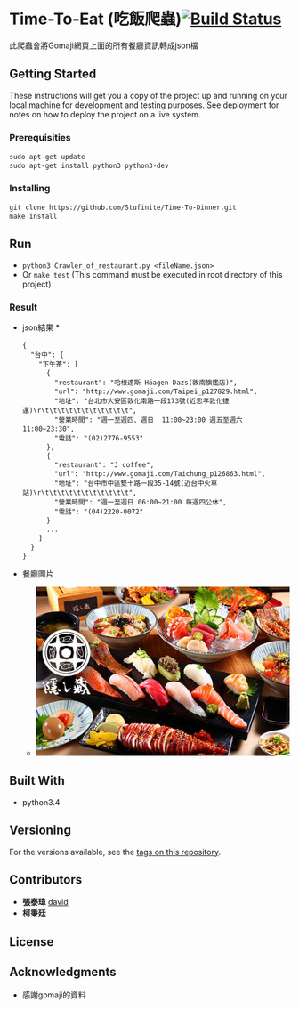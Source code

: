 # Time-To-Eat (吃飯爬蟲)[![Build Status](https://travis-ci.org/Stufinite/Time2eat-crawler.svg?branch=master)](https://travis-ci.org/Stufinite/Time2eat-crawler )

此爬蟲會將Gomaji網頁上面的所有餐廳資訊轉成json檔


## Getting Started

These instructions will get you a copy of the project up and running on your local machine for development and testing purposes. See deployment for notes on how to deploy the project on a live system.

### Prerequisities

```
sudo apt-get update
sudo apt-get install python3 python3-dev
```

### Installing

```
git clone https://github.com/Stufinite/Time-To-Dinner.git
make install
```

## Run

* `python3 Crawler_of_restaurant.py <fileName.json>`
* Or `make test` (This command must be executed in root directory of this project)

### Result

* json結果
  *
  ```
  {
    "台中": {
      "下午茶": [
        {
          "restaurant": "哈根達斯 Häagen-Dazs(敦南旗鑑店)",
          "url": "http://www.gomaji.com/Taipei_p127829.html",
          "地址": "台北市大安區敦化南路一段173號(近忠孝敦化捷運)\r\t\t\t\t\t\t\t\t\t\t\t",
          "營業時間": "週一至週四、週日  11:00~23:00 週五至週六 11:00~23:30",
          "電話": "(02)2776-9553"
        },
        {
          "restaurant": "J coffee",
          "url": "http://www.gomaji.com/Taichung_p126863.html",
          "地址": "台中市中區雙十路一段35-14號(近台中火車站)\r\t\t\t\t\t\t\t\t\t\t\t",
          "營業時間": "週一至週日 06:00~21:00 每週四公休",
          "電話": "(04)2220-0072"
        }
        ...
      ]
    }
  }
  ```


* 餐廳圖片
  * ![restaurant](demoJpg/隱藏丼飯達人(崇德店).jpg)


## Built With

* python3.4

## Versioning

For the versions available, see the [tags on this repository](https://github.com/Stufinite/Time-To-Dinner/releases).

## Contributors
* **張泰瑋** [david](https://github.com/david30907d)
* **柯秉廷**

## License

## Acknowledgments

* 感謝gomaji的資料
